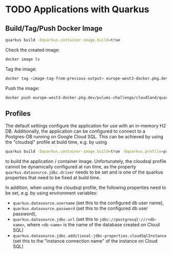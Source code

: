 # TODO Applications with Quarkus

## Build/Tag/Push Docker Image

```bash
quarkus build -Dquarkus.container-image.build=true
```

Check the created image:
```bash
docker image ls
```

Tag the image:
```bash
docker tag <image-tag-from-previous-output> europe-west3-docker.pkg.dev/pulumi-challenge/cloudland/quarkus-todo-app:1.0
```

Push the image:
```bash
docker push europe-west3-docker.pkg.dev/pulumi-challenge/cloudland/quarkus-todo-app:1.0
```

## Profiles

The default settings configure the application for use with an in-memory H2 DB. Additionally, the application can be configured
to connect to a Postgres-DB running on Google Cloud SQL. This can be achieved by using the "cloudsql" profile at build time, e.g.
by using

```bash
quarkus build -Dquarkus.container-image.build=true -Dquarkus.profile=prod,cloudsql
```

to build the application / container image. Unfortunately, the cloudsql profile cannot be dynamically configured at run time,
as the property `quarkus.datasource.jdbc.driver` needs to be set and is one of the quarkus properties that need to be fixed 
at build time.

In addition, when using the cloudsql profile, the following properties need to be set, e.g. by using environment variables:

- `quarkus.datasource.username` (set this to the configured db user name),
- `quarkus.datasource.password` (set this to the configured db user password),
- `quarkus.datasource.jdbc.url` (set this to `jdbc://postgresql:///<db-name>`, where `<db-name>` is the name of the database created on Cloud SQL)
- `quarkus.datasource.jdbc.additional-jdbc-properties.cloudSqlInstance` (set this to the "instance connection name" of the instance on Cloud SQL)
